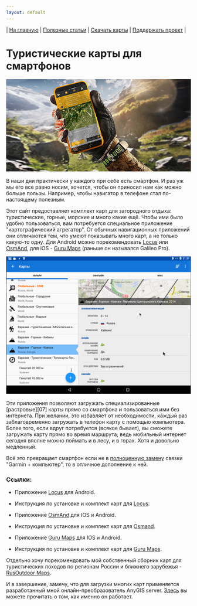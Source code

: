 ```yaml
---
layout: default
---
```


| [На главную][01] | [Полезные статьи][02] | [Скачать карты][03] | [Поддержать проект][04] |


[01]: /index
[02]: /Web/Html/Articles_ru
[03]: /Web/Html/DownloadPage_ru
[04]: https://www.donationalerts.com/r/nnngrach



# Туристические карты для смартфонов

![](/Web/Img/smartphone.png)

В наши дни практически у каждого при себе есть смартфон. И раз уж мы его все равно носим, хочется, чтобы он приносил нам как можно больше пользы. Например, чтобы навигатор в телефоне стал по-настоящему полезным.

Этот сайт предоставляет комплект карт для загородного отдыха: туристические, горные, морские и много какие ещё. Чтобы ими было удобно пользоваться, вам потребуется специальное приложение "картографический агрегатор". От обычных навигационных приложений они отличаются тем, что умеют показывать много карт, а не только какую-то одну. Для Android можно порекомендовать [Locus][1] или [OsmAnd][6], для iOS - [Guru Maps][2] (раньше он назывался Galileo Pro).

![](/Web/Img/locus_maplist.png)

Эти приложения позволяют загружать специализированные [растровые][07] карты прямо со смартфона и пользоваться ими без интернета. При желании, это избавляет от необходимости, каждый раз заблаговременно загружать в телефон карту с помощью компьютера. Более того, если вдруг потребуется (всякое бывает), вы сможете загружать карту прямо во время маршрута, ведь мобильный интернет сегодня вполне можно поймать и в лесу, и в горах. Хотя и довольно медленный.

Всё это превращает смартфон если не в [полноценную замену][5] связки "Garmin + компьютер", то в отличное дополнение к ней.


### Ссылки: 

* Приложение [Locus][1] для Android.

* Инструкция по установке и комплект карт для [Locus][10].

* Приложение [OsmAnd][6] для IOS и Android.

* Инструкция по установке и комплект карт для [Osmand][11].

* Приложение [Guru Maps][2] для IOS и Android.

* Инструкция по установке и комплект карт для [Guru Maps][12].


Отдельно хочу порекомендовать мой собственный сборник карт для туристических походов по регионам России и ближнего зарубежья - [RusOutdoor Maps][03]. 

И в завершение, замечу, что для загрузки многих карт применяется разработанный мной онлайн-преобразователь AnyGIS server. [Здесь][02] вы можете прочитать о том, как именно он работает.




[1]: https://www.locusmap.eu/
[2]: https://gurumaps.app/
[3]: https://www.sasgis.org/
[4]: https://nakarte.me
[5]: https://melda.ru/2017/07/%D0%BD%D0%B0%D0%B2%D0%B8%D0%B3%D0%B0%D1%86%D0%B8%D1%8F-%D0%B2-%D0%BF%D0%BE%D1%85%D0%BE%D0%B4%D0%B5-%D1%82%D0%B5%D0%BB%D0%B5%D1%84%D0%BE%D0%BD-vs-garmin/
[6]: https://osmand.net/
[10]: /Web/Html/Locus_ru
[11]: /Web/Html/Osmand_ru
[12]: /Web/Html/Galileo_ru

